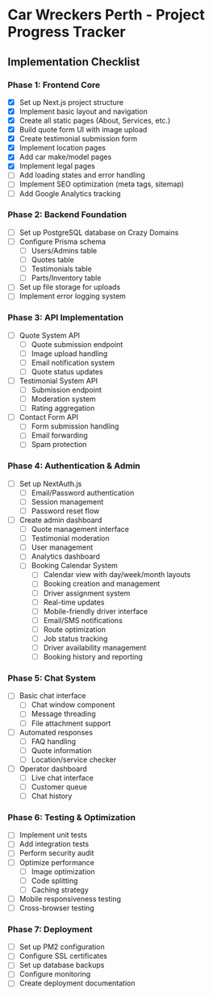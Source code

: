 # Car Wreckers Perth - Project Progress Tracker

## Implementation Checklist

### Phase 1: Frontend Core
- [x] Set up Next.js project structure
- [x] Implement basic layout and navigation
- [x] Create all static pages (About, Services, etc.)
- [x] Build quote form UI with image upload
- [x] Create testimonial submission form
- [x] Implement location pages
- [x] Add car make/model pages
- [x] Implement legal pages
- [ ] Add loading states and error handling
- [ ] Implement SEO optimization (meta tags, sitemap)
- [ ] Add Google Analytics tracking

### Phase 2: Backend Foundation
- [ ] Set up PostgreSQL database on Crazy Domains
- [ ] Configure Prisma schema
  - [ ] Users/Admins table
  - [ ] Quotes table
  - [ ] Testimonials table
  - [ ] Parts/Inventory table
- [ ] Set up file storage for uploads
- [ ] Implement error logging system

### Phase 3: API Implementation
- [ ] Quote System API
  - [ ] Quote submission endpoint
  - [ ] Image upload handling
  - [ ] Email notification system
  - [ ] Quote status updates
- [ ] Testimonial System API
  - [ ] Submission endpoint
  - [ ] Moderation system
  - [ ] Rating aggregation
- [ ] Contact Form API
  - [ ] Form submission handling
  - [ ] Email forwarding
  - [ ] Spam protection

### Phase 4: Authentication & Admin
- [ ] Set up NextAuth.js
  - [ ] Email/Password authentication
  - [ ] Session management
  - [ ] Password reset flow
- [ ] Create admin dashboard
  - [ ] Quote management interface
  - [ ] Testimonial moderation
  - [ ] User management
  - [ ] Analytics dashboard
  - [ ] Booking Calendar System
    - [ ] Calendar view with day/week/month layouts
    - [ ] Booking creation and management
    - [ ] Driver assignment system
    - [ ] Real-time updates
    - [ ] Mobile-friendly driver interface
    - [ ] Email/SMS notifications
    - [ ] Route optimization
    - [ ] Job status tracking
    - [ ] Driver availability management
    - [ ] Booking history and reporting

### Phase 5: Chat System
- [ ] Basic chat interface
  - [ ] Chat window component
  - [ ] Message threading
  - [ ] File attachment support
- [ ] Automated responses
  - [ ] FAQ handling
  - [ ] Quote information
  - [ ] Location/service checker
- [ ] Operator dashboard
  - [ ] Live chat interface
  - [ ] Customer queue
  - [ ] Chat history

### Phase 6: Testing & Optimization
- [ ] Implement unit tests
- [ ] Add integration tests
- [ ] Perform security audit
- [ ] Optimize performance
  - [ ] Image optimization
  - [ ] Code splitting
  - [ ] Caching strategy
- [ ] Mobile responsiveness testing
- [ ] Cross-browser testing

### Phase 7: Deployment
- [ ] Set up PM2 configuration
- [ ] Configure SSL certificates
- [ ] Set up database backups
- [ ] Configure monitoring
- [ ] Create deployment documentation